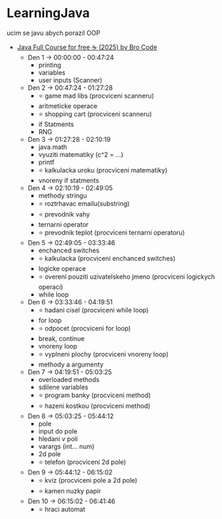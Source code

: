 # LearningJava
 ucim se javu abych porazil OOP  
 - [Java Full Course for free ☕ (2025) by Bro Code](https://www.youtube.com/watch?v=xTtL8E4LzTQ)  
     - Den 1 -> 00:00:00 - 00:47:24
         - printing
         - variables
         - user inputs (Scanner)  
     - Den 2 -> 00:47:24 - 01:27:28
         - ⭐ game mad libs (procviceni scanneru)
         - aritmeticke operace
         - ⭐ shopping cart (procviceni scanneru)
         - if Statments
         - RNG
     - Den 3 -> 01:27:28 - 02:10:19
         - java.math
         - vyuziti matematiky (c^2 = ...)
         - printf
         - ⭐ kalkulacka uroku (procviceni matematiky)
         - vnoreny if statments
     - Den 4 -> 02:10:19 - 02:49:05
         - methody stringu
         - ⭐ roztrhavac emailu(substring)
         - ⭐ prevodnik vahy
         - ternarni operator
         - ⭐ prevodnik teplot (procviceni ternarni operatoru)
     - Den 5 -> 02:49:05 - 03:33:46
         - enchanced switches
         - ⭐ kalkulacka (procviceni enchanced switches)
         - logicke operace
         - ⭐ overeni pouziti uzivatelskeho jmeno (procviceni logickych operaci)
         - while loop
     - Den 6 -> 03:33:46 - 04:19:51
         - ⭐ hadani cisel (procviceni while loop)
         - for loop
         - ⭐ odpocet (procviceni for loop)
         - break, continue
         - vnoreny loop
         - ⭐ vyplneni plochy (procviceni vnoreny loop)
         - methody a argumenty
     - Den 7 -> 04:19:51 - 05:03:25
         - overloaded methods
         - sdilene variables
         - ⭐ program banky (procviceni method)
         - ⭐ hazeni kostkou (procviceni method)
     - Den 8 -> 05:03:25 - 05:44:12
         - pole
         - input do pole
         - hledani v poli
         - varargs (int... num)
         - 2d pole
         - ⭐ telefon (procviceni 2d pole)
     - Den 9 -> 05:44:12 - 06:15:02
         - ⭐ kviz (procviceni pole a 2d pole)
         - ⭐ kamen nuzky papir
     - Den 10 -> 06:15:02 - 06:41:46
         - ⭐ hraci automat
